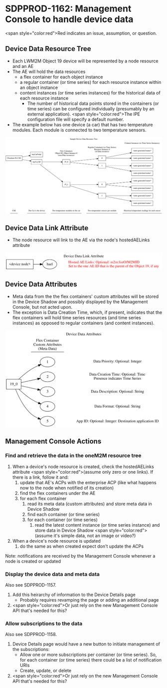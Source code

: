 # SDPPROD-1162: Management Console to handle device data
<span style=\"color:red\">Red</span> indicates an issue, assumption, or question.
## Device Data Resource Tree
- Each LWM2M Object 19 device will be represented by a node resource and an AE
- The AE will hold the data resources
  - a flex container for each object instance
  - a regular container (or time series) for each resource instance within an object instance
  - content instances (or time series instances) for the historical data of each resource instance
    - The number of historical data points stored in the containers (or time series) can be configured individually (presumably by an external application). <span style=\"color:red\">The IPE configuration file will specify a default number.</span>
- The example below has one device (a car) that has two temperature modules. Each module is connected to two temperature sensors.

![title](images/tree.gv.svg)

## Device Data Link Attribute
- The node resource will link to the AE via the node's hostedAELinks attribute

![title](images/link.gv.svg)

## Device Data Attributes
- Meta data from the the flex containers' custom attributes will be stored in the Device Shadow and possibly displayed by the Management Console, but not acted upon.
- The exception is Data Creation Time, which, if present, indicates that the flex containers will hold time series resources (and time series instances) as opposed to regular containers (and content instances).

![title](images/attributes.gv.svg)

## Management Console Actions
### Find and retrieve the data in the oneM2M resource tree
1. When a device's node resource is created, check the hostedAELinks attribute <span style=\"color:red\">(assume only zero or one links)</span>. If there is a link, follow it and:
   1. update that AE's ACPs with the enterprise ACP (like what happens now to the node when notified of its creation)
   1. find the flex containers under the AE
   1. for each flex container
      1. read its meta data (custom attributes) and store meta data in Device Shadow
      1. find each container (or time series)
      1. for each container (or time series)
         1. read the latest content instance (or time series instance) and store data in Device Shadow <span style=\"color:red\">(assume it's simple data, not an image or video?)</span>
1. When a device's node resource is updated
   1. do the same as when created expect don't update the ACPs

Note: notifications are received by the Management Console whenever a node is created or updated

### Display the device data and meta data
Also see SDPPROD-1157.
1. Add this heirarchy of information to the Device Details page
   - Probably requires revamping the page or adding an additional page
1. <span style=\"color:red\">Or just rely on the new Management Console API that's needed for this?</span>

### Allow subscriptions to the data
Also see SDPPROD-1158.
1. Device Details page would have a new button to initiate management of the subscriptions:
   - Allow one or more subscriptions per container (or time series). So, for each container (or time series) there could be a list of notification URIs
   - Create, update, or delete
1. <span style=\"color:red\">Or just rely on the new Management Console API that's needed for this?</span>
